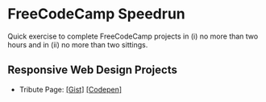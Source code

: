 # FreeCodeCamp Speedrun

Quick exercise to complete FreeCodeCamp projects in (i) no more than two hours and in (ii) no more than two sittings.

## Responsive Web Design Projects

- Tribute Page: [[Gist]](https://gist.github.com/crslud/83d4a9155b2a37ecbb969ab6316e77e1) [[Codepen]](https://codepen.io/crslud-the-bashful/pen/LYZyEgJ)
